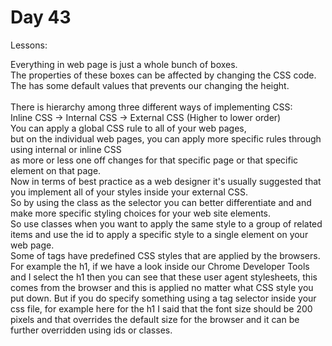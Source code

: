 # Day 43

Lessons: <br>

Everything in web page is just a whole bunch of boxes. <br>
The properties of these boxes can be affected by changing the CSS code. <br>
The <body> has some default values that prevents our changing the height.<br>
<br>
There is hierarchy among three different ways of implementing CSS:<br>
Inline CSS -> Internal CSS -> External CSS (Higher to lower order)<br>
You can apply a global CSS rule to all of your web pages,<br>
but on the individual web pages, you can apply more specific rules through using internal or inline CSS<br>
as more or less one off changes for that specific page or that specific element on that page.<br>
Now in terms of best practice as a web designer it's usually suggested that you implement all of your styles inside your external CSS.<br>
So by using the class as the selector you can better differentiate and and make more specific styling choices for your web site elements.<br>
So use classes when you want to apply the same style to a group of related items and use the id to apply a specific style to a single element on your web page.<br>
Some of tags have predefined CSS styles that are applied by the browsers. For example the h1, if we have a look inside our Chrome Developer Tools and I select the h1 then you can see that these user agent stylesheets, this comes from the browser and this is applied no matter what CSS style you put down. But if you do specify something using a tag selector inside your css file, for example here for the h1 I said that the font size should be 200 pixels and that overrides the default size for the browser and it can be further overridden using ids or classes. <br>
